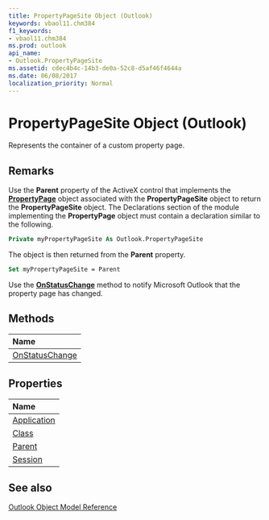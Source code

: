 ```yaml
---
title: PropertyPageSite Object (Outlook)
keywords: vbaol11.chm384
f1_keywords:
- vbaol11.chm384
ms.prod: outlook
api_name:
- Outlook.PropertyPageSite
ms.assetid: cdec4b4c-14b3-de0a-52c8-d5af46f4644a
ms.date: 06/08/2017
localization_priority: Normal
---
```



# PropertyPageSite Object (Outlook)

Represents the container of a custom property page.


## Remarks

Use the  **Parent** property of the ActiveX control that implements the **[PropertyPage](Outlook.PropertyPage.md)** object associated with the **PropertyPageSite** object to return the **PropertyPageSite** object. The Declarations section of the module implementing the **PropertyPage** object must contain a declaration similar to the following.


```vb
Private myPropertyPageSite As Outlook.PropertyPageSite
```

The object is then returned from the  **Parent** property.




```vb
Set myPropertyPageSite = Parent
```

Use the  **[OnStatusChange](Outlook.PropertyPageSite.OnStatusChange.md)** method to notify Microsoft Outlook that the property page has changed.


## Methods



|Name|
|:-----|
|[OnStatusChange](Outlook.PropertyPageSite.OnStatusChange.md)|

## Properties



|Name|
|:-----|
|[Application](Outlook.PropertyPageSite.Application.md)|
|[Class](Outlook.PropertyPageSite.Class.md)|
|[Parent](Outlook.PropertyPageSite.Parent.md)|
|[Session](Outlook.PropertyPageSite.Session.md)|

## See also


[Outlook Object Model Reference](./overview/Outlook/object-model.md)
